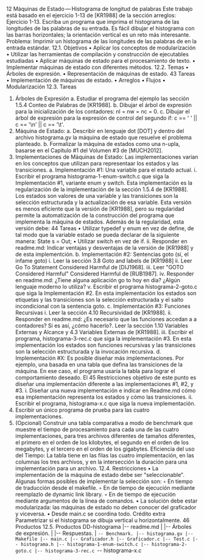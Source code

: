 12
Máquinas de Estado — Histograma
de longitud de palabras
Este trabajo está basado en el ejercicio 1-13 de [KR1988] de la sección arreglos:
Ejercicio 1-13. Escriba un programa que imprima el histograma de las
longitudes de las palabras de su entrada. Es fácil dibujar el histograma
con las barras horizontales; la orientación vertical es un reto más
interesante.
Problema: Imprimir un histograma de las longitudes de las palabras de en la
entrada estándar.
12.1. Objetivos
• Aplicar los conceptos de modularización
• Utilizar las herramientas de compilación y construcción de ejecutables
estudiadas
• Aplicar máquinas de estado para el procesamiento de texto.
• Implementar máquinas de estado con diferentes métodos.
12.2. Temas
• Árboles de expresión.
• Representación de máquinas de estado.
43
Tareas
• Implementación de máquinas de estado.
• Arreglos
• Flujos
• Modularización
12.3. Tareas
1. Árboles de Expresión
a. Estudiar el programa del ejemplo las sección 1.5.4 Conteo de Palabras
de [KR1988].
b. Dibujar el árbol de expresión para la inicialización de los contadores: nl
= nw = nc = 0.
c. Dibujar el árbol de expresión para la expresión de control del segundo if:
c == ' ' || c == '\n' || c == '\t'.
2. Máquina de Estado:
a. Describir en lenguaje dot [DOT] y dentro del archivo histograma.gv la
máquina de estado que resuelve el problema planteado.
b. Formalizar la máquina de estados como una n-upla, basarse en el
Capítulo #1 del Volumen #3 de [MUCH2012].
3. Implementaciones de Máquinas de Estado:
Las implementaciones varían en los conceptos que utilizan para representaar
los estados y las transiciones.
a. Implementación #1: Una variable para el estado actual.
i. Escribir el programa histograma-1-enum-switch.c que siga la
Implementación #1, variante enum y switch.
Esta implementación es la regularización de la implementación de la
sección 1.5.4 de [KR1988]. Los estados son valores de una variable y
las transiciones son la selección estructurada y la actualización de esa
variable. Esta versión es menos eficiente que la versión de [KR1988],
pero su regularidad permite la automatización de la construcción del
programa que implementa la máquina de estados. Además de la
regularidad, esta versión debe:
44
Tareas
• Utilizar typedef y enum en vez de define, de tal modo que la
variable estado se pueda declarar de la siguiente manera: State
s = Out;
• Utilizar switch en vez de if.
ii. Responder en readme.md: Indicar ventajas y desventajas de la versión
de [KR1988] y de esta implementción.
b. Implementación #2: Sentencias goto (sí, el infame goto)
i. Leer la sección 3.8 Goto and labels de [KR1988]
ii. Leer Go To Statement Considered Harmful de [DIJ1968].
iii. Leer "GOTO Considered Harmful" Considered Harmful de [RUB1987].
iv. Responder en readme.md: ¿Tiene alguna aplicación go to hoy en día?
¿Algún lenguaje moderno lo utiliza?
v. Escribir el programa histograma-2-goto.c que siga la
Implementación #2.
En esta implementación los estados son etiquetas y las transiciones
son la selección estructurada y el salto incondicional con la sentencia
goto.
c. Implementación #3: Funciones Recursivas
i. Leer la sección 4.10 Recursividad de [KR1988].
ii. Responder en readme.md: ¿Es necesario que las funciones accedan
a a contadores? Si es así, ¿cómo hacerlo?.
Leer la sección 1.10 Variables Externas y Alcance y 4.3 Variables
Externas de [KR1988].
iii. Escribir el programa, histograma-3-rec.c que siga la implementación
#3.
En esta implementación los estados son funciones recursivas y las
transiciones son la selección estructurada y la invocación recursiva.
d. Implementación #X:
Es posible diseñar más implementaciones. Por ejemplo, una basada
en una tabla que defina las transiciones de la máquina. En ese caso,
el programa usaría la tabla para lograr el comportamiento deseado. El
45
Restricciones
objetivo de este punto es diseñar una implementación diferente a las
implementaciones #1, #2, y #3.
i. Diseñar una nueva implementación e indicar en Readme.md cómo esa
implementación representa los estados y cómo las transiciones.
ii. Escribir el programa, histograma-x.c que siga la nueva
implementación.
4. Escribir un único programa de prueba para las cuatro implementaciones.
5. (Opcional) Construir una tabla comparativa a modo de benchmark que
muestre el tiempo de procesamiento para cada una de las cuatro
implementaciones, para tres archivos diferentes de tamaños diferentes, el
primero en el orden de los kilobytes, el segundo en el orden de los megabytes,
y el tercero en el orden de los gigabytes.
Eficiencia del uso del Tiempo:
La tabla tiene en las filas las cuatro implementación, en las columnas los tres
archivos, y en la intersección la duración para una implementación para un
archivo.
12.4. Restricciones
• La implementación de la máquina de estado debe ser "seleccionable".
Algunas formas posibles de implementar la selección son:
◦ En tiempo de traducción desde el makefile.
◦ En de tiempo de ejecución mediante reemplazlo de dynamic link library.
◦ En de tiempo de ejecución mediante argumentos de la línea de comandos.
• La solución debe estar modularizada: las máquinas de estado no deben
conocer del graficador y viceversa.
• Desde main.c se coordina todo.
Crédito extra
Parametrizar si el histograma se dibuja vertical u
horizontalmente.
46
Productos
12.5. Productos
DD-histograma
|-- readme.md
| |-- Árboles de expresión.
| |-- Respuestas.
| `-- Benchmark.
|-- histograma.gv
|-- Makefile
|-- main.c
|-- Graficador.h
|-- Graficador.c
|-- Test.c
|-- histograma.h
|-- histograma-1-enum-switch.c
|-- histograma-2-goto.c
|-- histograma-3-rec.c
`-- histograma-x.c
